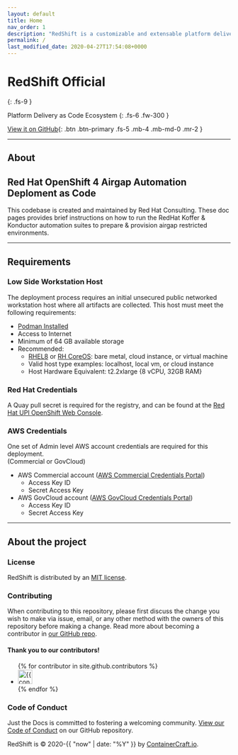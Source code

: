 ```yaml
---
layout: default
title: Home
nav_order: 1
description: "RedShift is a customizable and extensable platform delivery as code toolbelt"
permalink: /
last_modified_date: 2020-04-27T17:54:08+0000
---
```


# RedShift Official
{: .fs-9 }

Platform Delivery as Code Ecosystem
{: .fs-6 .fw-300 }

[View it on GitHub](https://github.com/RedShiftOfficial){: .btn .btn-primary .fs-5 .mb-4 .mb-md-0 .mr-2 }

---
## About

## Red Hat OpenShift 4 Airgap Automation Deploment as Code

This codebase is created and maintained by Red Hat Consulting.
These doc pages provides brief instructions on how to run the RedHat Koffer & Konductor automation suites to prepare & provision airgap restricted environments.

---
## Requirements

### Low Side Workstation Host

The deployment process requires an initial unsecured public networked workstation host where all artifacts are collected. This host must meet the following requirements:

  - [Podman Installed]
  - Access to Internet
  - Minimum of 64 GB available storage
  - Recommended:
    - [RHEL8] or [RH CoreOS]: bare metal, cloud instance, or virtual machine
    - Valid host type examples: localhost, local vm, or cloud instance
    - Host Hardware Equivalent: t2.2xlarge {8 vCPU, 32GB RAM}

### Red Hat Credentials
A Quay pull secret is required for the registry, and can be found at the [Red Hat UPI OpenShift Web Console].

### AWS Credentials
One set of Admin level AWS account credentials are required for this deployment.    
  (Commercial or GovCloud)
    
  - AWS Commercial account ([AWS Commercial Credentials Portal])
    - Access Key ID
    - Secret Access Key
  - AWS GovCloud account ([AWS GovCloud Credentials Portal])
    - Access Key ID
    - Secret Access Key

[Podman Installed]:https://podman.io/getting-started/installation.html
[Environment Considerations]:staging/considerations/
[HERE]:AWS_WORKAROUND.md
[Red Hat UPI OpenShift Web Console]:https://cloud.redhat.com/openshift/install/metal/user-provisioned
[AWS GovCloud Credentials Portal]:https://console.amazonaws-us-gov.com/iam/home#/security_credentials
[AWS Commercial Credentials Portal]:https://console.aws.amazon.com/iam/home#/security_credentials
[RHEL8]:https://access.redhat.com/downloads/content/479/ver=/rhel---8/8.2/x86_64/product-software
[RH CoreOS]:https://mirror.openshift.com/pub/openshift-v4/x86_64/dependencies/rhcos/latest/latest/

---
## About the project
### License
RedShift is distributed by an [MIT license](https://github.com/redshiftofficial/redshiftofficial.github.io/tree/master/LICENSE.txt).

### Contributing
When contributing to this repository, please first discuss the change you wish to make via issue,
email, or any other method with the owners of this repository before making a change. Read more about becoming a contributor in [our GitHub repo](https://github.com/redshiftofficial/redshiftofficial.github.io#contributing).

#### Thank you to our contributors!
<ul class="list-style-none">
{% for contributor in site.github.contributors %}
  <li class="d-inline-block mr-1">
     <a href="{{ contributor.html_url }}"><img src="{{ contributor.avatar_url }}" width="32" height="32" alt="{{ contributor.login }}"/></a>
  </li>
{% endfor %}
</ul>

### Code of Conduct
Just the Docs is committed to fostering a welcoming community.
[View our Code of Conduct](https://github.com/pmarsceill/just-the-docs/tree/master/CODE_OF_CONDUCT.md) on our GitHub repository.

RedShift is &copy; 2020-{{ "now" | date: "%Y" }} by [ContainerCraft.io](https://containercraft.io).
